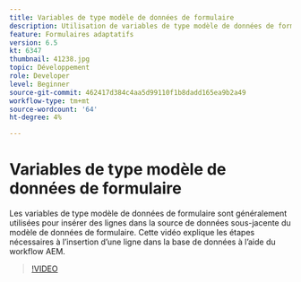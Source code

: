 ```yaml
---
title: Variables de type modèle de données de formulaire
description: Utilisation de variables de type modèle de données de formulaire dans un workflow AEM.
feature: Formulaires adaptatifs
version: 6.5
kt: 6347
thumbnail: 41238.jpg
topic: Développement
role: Developer
level: Beginner
source-git-commit: 462417d384c4aa5d99110f1b8dadd165ea9b2a49
workflow-type: tm+mt
source-wordcount: '64'
ht-degree: 4%

---
```



# Variables de type modèle de données de formulaire

Les variables de type modèle de données de formulaire sont généralement utilisées pour insérer des lignes dans la source de données sous-jacente du modèle de données de formulaire. Cette vidéo explique les étapes nécessaires à l’insertion d’une ligne dans la base de données à l’aide du workflow AEM.



>[!VIDEO](https://video.tv.adobe.com/v/41238/quality=9&learn=on)
